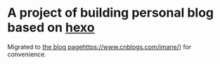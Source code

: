 # A project of building personal blog based on [hexo]([url](https://hexo.io/zh-cn/docs/commands)https://hexo.io/zh-cn/docs/commands)
Migrated to [the blog page](https://www.cnblogs.com/imane/)https://www.cnblogs.com/imane/) for convenience.
